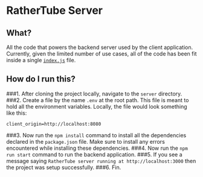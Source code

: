 # RatherTube Server

## What?
All the code that powers the backend server used by the client application. Currently, given the limited number of
use cases, all of the code has been fit inside a single [`index.js`](index.js) file. 

## How do I run this?
###1. After cloning the project locally, navigate to the `server` directory.
###2. Create a file by the name `.env` at the root path. This file is meant to hold all the environment variables. Locally, the file would look something like this:
```
client_origin=http://localhost:8080
```
###3. Now run the `npm install` command to install all the dependencies declared in the `package.json` file. Make sure to install any errors encountered while installing these dependencies.
###4. Now run the `npm run start` command to run the backend application. 
###5. If you see a message saying `RatherTube server running at http://localhost:3000` then the project was setup successfully.
###6. Fin.